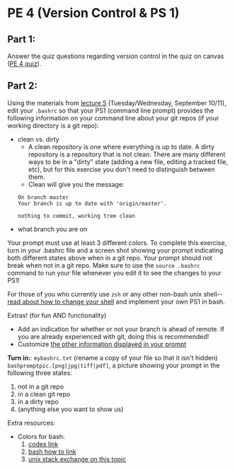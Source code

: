 PE 4 (Version Control & PS 1)
==============

Part 1:  
------

Answer the quiz questions regarding version control in the quiz on canvas ([PE 4 quiz](https://canvas.colorado.edu/courses/51530/assignments/548512?module_item_id=1532730)).

Part 2:
------
Using the materials from [lecture 5](../lectures/5_coding_bash/bashrc_starter) (Tuesday/Wednesday, September 10/11), edit your `.bashrc` so that your PS1 (command line prompt) provides the following information on your command line about your git repos (if your working directory is a git repo):
- clean vs. dirty
   - A clean repository is one where everything is up to date. A dirty repository is a repository that is not clean. There are many different ways to be in a "dirty" state (adding a new file, editing a tracked file, etc), but for this exercise you don't need to distinguish between them.
   - Clean will give you the message: 
    ```
    On branch master
    Your branch is up to date with 'origin/master'.

    nothing to commit, working tree clean
    ```
- what branch you are on

Your prompt must use at least 3 different colors. To complete this exercise, turn in your .bashrc file and a screen shot showing your prompt indicating both different states above when in a git repo. Your prompt should not break when not in a git repo. Make sure to use the `source .bashrc` command to run your file whenever you edit it to see the changes to your PS1!

For those of you who currently use `zsh` or any other non-bash unix shell--[read about how to change your shell](http://www.peachpit.com/articles/article.aspx?p=659655&seqNum=3) and implement your own PS1 in bash.

Extras! (for fun AND functionality)
- Add an indication for whether or not your branch is ahead of remote. If you are already experienced with git, doing this is recommended!
- Customize [the other information displayed in your prompt](https://ss64.com/bash/syntax-prompt.html)

__Turn in:__:
`mybashrc.txt` (rename a copy of your file so that it isn't hidden)      
`bashpromptpic.[png|jpg|tiff|pdf]`, a picture showing your prompt in the following three states:  
1. not in a git repo
2. in a clean git repo
3. in a dirty repo
4. (anything else you want to show us)

Extra resources:
- Colors for bash:
    1. [codes link](https://misc.flogisoft.com/bash/tip_colors_and_formatting)
    2. [bash how to link](http://tldp.org/HOWTO/Bash-Prompt-HOWTO/x329.html)
    3. [unix stack exchange on this topic](https://unix.stackexchange.com/questions/124407/what-color-codes-can-i-use-in-my-ps1-prompt)
